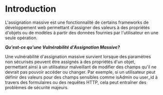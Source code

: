 # Introduction  

L'assignation massive est une fonctionnalité de certains frameworks de développement web permettant d'assigner des valeurs à des propriétés d'objets ou de modèles à partir des données fournies par l'utilisateur en une seule opération.

***Qu'est-ce qu'une Vulnérabilité d'Assignation Massive?***

Une vulnérabilité d'assignation massive survient lorsque des paramètres non sécurisés peuvent être assignés à des propriétés d'un objet, permettant ainsi à un utilisateur malveillant de modifier des champs qu'il ne devrait pas pouvoir accéder ou changer. Par exemple, si un utilisateur peut définir des valeurs pour des champs sensibles comme isAdmin ou user_id à travers des formulaires ou des requêtes HTTP, cela peut entraîner des problèmes de sécurité majeurs.
